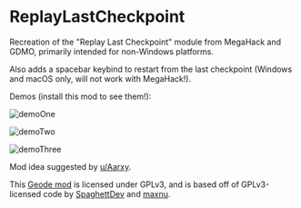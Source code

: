 # ReplayLastCheckpoint

Recreation of the "Replay Last Checkpoint" module from MegaHack and GDMO, primarily intended for non-Windows platforms.

Also adds a spacebar keybind to restart from the last checkpoint (Windows and macOS only, will not work with MegaHack!).

Demos (install this mod to see them!):

![demoOne](raydeeux.replaylastcheckpoint/demoOne.png&scale:0.75)

![demoTwo](raydeeux.replaylastcheckpoint/demoTwo.png&scale:0.75)

![demoThree](raydeeux.replaylastcheckpoint/demoThree.png&scale:0.75)

Mod idea suggested by [u/Aarxy](https://reddit.com/u/Aarxy/).

This [Geode mod](https://geode-sdk.org) is licensed under GPLv3, and is based off of GPLv3-licensed code by [SpaghettDev](https://github.com/SpaghettDev) and [maxnu](https://github.com/maxnut).